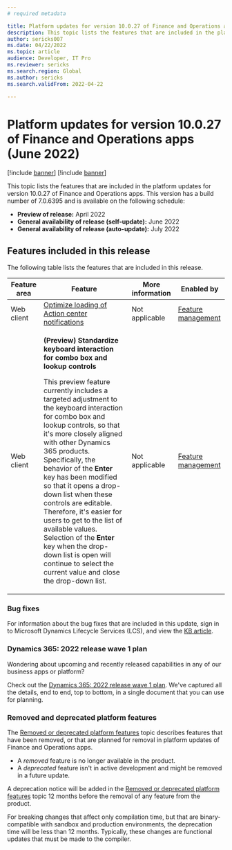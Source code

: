 ```yaml
---
# required metadata

title: Platform updates for version 10.0.27 of Finance and Operations apps (July 2022)
description: This topic lists the features that are included in the platform updates for version 10.0.27 of Finance and Operations apps.
author: sericks007
ms.date: 04/22/2022
ms.topic: article
audience: Developer, IT Pro
ms.reviewer: sericks
ms.search.region: Global
ms.author: sericks
ms.search.validFrom: 2022-04-22

---
```

# Platform updates for version 10.0.27 of Finance and Operations apps (June 2022)

[!include [banner](../includes/banner.md)]
[!include [banner](../includes/preview-banner.md)]

This topic lists the features that are included in the platform updates for version 10.0.27 of Finance and Operations apps. This version has a build number of 7.0.6395 and is available on the following schedule:

- **Preview of release:** April 2022
- **General availability of release (self-update):** June 2022
- **General availability of release (auto-update):** July 2022

## Features included in this release

The following table lists the features that are included in this release.

| Feature area    | Feature | More information | Enabled by |
|-----------------|---------|------------------|---------------------------|
| Web client  | [Optimize loading of Action center notifications](/dynamics365-release-plan/2022wave1/finance-operations/finance-operations-crossapp-capabilities/optimize-loading-action-center-notifications)  | Not applicable  |  [Feature management](../../fin-ops/get-started/feature-management/feature-management-overview.md)  |
| Web client  | <p>**(Preview) Standardize keyboard interaction for combo box and lookup controls**</p><p>This preview feature currently includes a targeted adjustment to the keyboard interaction for combo box and lookup controls, so that it's more closely aligned with other Dynamics 365 products. Specifically, the behavior of the **Enter** key has been modified so that it opens a drop-down list when these controls are editable. Therefore, it's easier for users to get to the list of available values. Selection of the **Enter** key when the drop-down list is open will continue to select the current value and close the drop-down list.</p>  | Not applicable | [Feature management](../../fin-ops/get-started/feature-management/feature-management-overview.md)   |

### Bug fixes

For information about the bug fixes that are included in this update, sign in to Microsoft Dynamics Lifecycle Services (LCS), and view the [KB article](https://fix.lcs.dynamics.com/Issue/Details?bugId=673271).

### Dynamics 365: 2022 release wave 1 plan

Wondering about upcoming and recently released capabilities in any of our business apps or platform?

Check out the [Dynamics 365: 2022 release wave 1 plan](/dynamics365-release-plan/2022wave1/). We've captured all the details, end to end, top to bottom, in a single document that you can use for planning.

### Removed and deprecated platform features

The [Removed or deprecated platform features](removed-deprecated-features-platform-updates.md) topic describes features that have been removed, or that are planned for removal in platform updates of Finance and Operations apps.

- A *removed* feature is no longer available in the product.
- A *deprecated* feature isn't in active development and might be removed in a future update.

A deprecation notice will be added in the [Removed or deprecated platform features](removed-deprecated-features-platform-updates.md) topic 12 months before the removal of any feature from the product.

For breaking changes that affect only compilation time, but that are binary-compatible with sandbox and production environments, the deprecation time will be less than 12 months. Typically, these changes are functional updates that must be made to the compiler.
